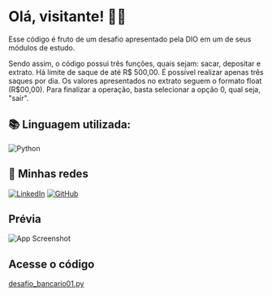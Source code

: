 
# Olá, visitante! 💜🌟

Esse código é fruto de um desafio apresentado pela DIO em um de seus módulos de estudo.

Sendo assim, o código possui três funções, quais sejam: sacar, depositar e extrato. Há limite de saque de até R$ 500,00. É possível realizar apenas três saques por dia. Os valores apresentados no extrato seguem o formato float (R$00,00). Para finalizar a operação, basta selecionar a opção 0, qual seja, "sair".



## 📚 Linguagem utilizada:
![Python](https://img.shields.io/badge/python-3670A0?style=for-the-badge&logo=python&logoColor=ffdd54)


## 📱 Minhas redes
[![LinkedIn](https://img.shields.io/badge/LinkedIn-0077B5?style=for-the-badge&logo=linkedin&logoColor=white)](https://www.linkedin.com/in/rayane-aparecida-bitencourt-ribeiro-30b60019b/) [![GitHub](https://img.shields.io/badge/GitHub-100000?style=for-the-badge&logo=github&logoColor=white)](https://github.com/rayanneri)

## Prévia

![App Screenshot](https://i.ibb.co/G7ZZZ2Z/desafio-bancario.png)

## Acesse o código
[desafio_bancario01.py](https://github.com/rayanneri/desafio_bancario.py)
